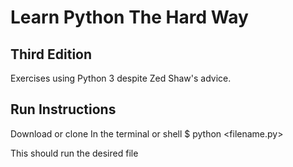 # Learn Python The Hard Way
## Third Edition

Exercises using Python 3 despite Zed Shaw's advice.

## Run Instructions

Download or clone
In the terminal or shell 
$ python <filename.py>

This should run the desired file